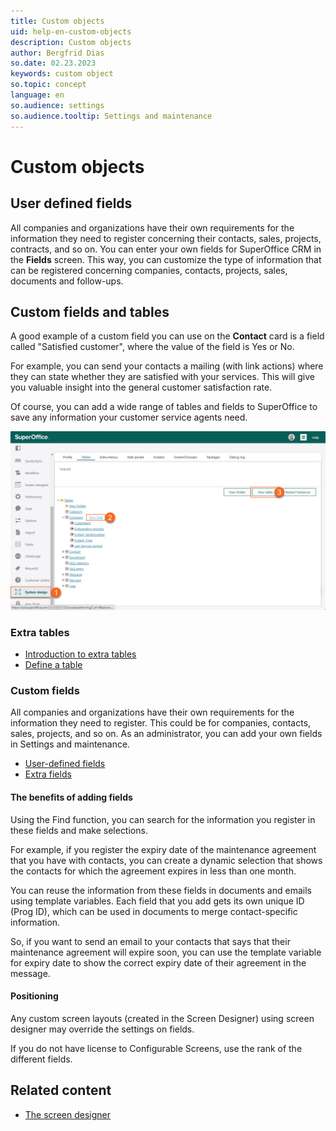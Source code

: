 ```yaml
---
title: Custom objects
uid: help-en-custom-objects
description: Custom objects
author: Bergfrid Dias
so.date: 02.23.2023
keywords: custom object
so.topic: concept
language: en
so.audience: settings
so.audience.tooltip: Settings and maintenance
---
```


# Custom objects

## User defined fields

All companies and organizations have their own requirements for the information they need to register concerning their contacts, sales, projects, contracts, and so on. You can enter your own fields for SuperOffice CRM in the **Fields** screen. This way, you can customize the type of information that can be registered concerning companies, contacts, projects, sales, documents and follow-ups.

## Custom fields and tables

A good example of a custom field you can use on the **Contact** card is a field called "Satisfied customer", where the value of the field is Yes or No.

For example, you can send your contacts a mailing (with link actions) where they can state whether they are satisfied with your services. This will give you valuable insight into the general customer satisfaction rate.

Of course, you can add a wide range of tables and fields to SuperOffice to save any information your customer service agents need.

![In the Tables screen, you can either choose to (a) create an extra field or (b) create a new table -screenshot][img1]

### Extra tables

* [Introduction to extra tables][3]
* [Define a table][4]

### Custom fields

All companies and organizations have their own requirements for the information they need to register. This could be for companies, contacts, sales, projects, and so on. As an administrator, you can add your own fields in Settings and maintenance.

* [User-defined fields][1]
* [Extra fields][2]

#### The benefits of adding fields

Using the Find function, you can search for the information you register in these fields and make selections.

For example, if you register the expiry date of the maintenance agreement that you have with contacts, you can create a dynamic selection that shows the contacts for which the agreement expires in less than one month.

You can reuse the information from these fields in documents and emails using template variables. Each field that you add gets its own unique ID (Prog ID), which can be used in documents to merge contact-specific information.

So, if you want to send an email to your contacts that says that their maintenance agreement will expire soon, you can use the template variable for expiry date to show the correct expiry date of their agreement in the message.

#### Positioning

Any custom screen layouts (created in the Screen Designer) using screen designer may override the settings on fields.

If you do not have license to Configurable Screens, use the rank of the different fields.

## Related content

* [The screen designer][5]

<!-- Referenced links -->
[1]: udef/index.md
[2]: extra-field/create.md
[3]: extra-table/index.md
[4]: extra-table/create.md
[5]: ../../ui/screen-designer/learn/index.md

<!-- Referenced images -->
[img1]: media/create-extra-tables-and-fields.png

